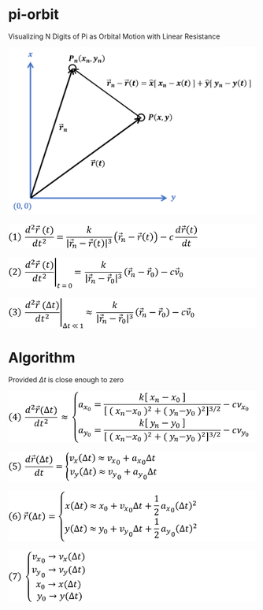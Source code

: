 # pi-orbit
Visualizing N Digits of Pi as Orbital Motion with Linear Resistance

<p align="center">
    <img src="photos/graph.png">
</p>

<p align="center">
    <img src="photos/form1.png">
</p>

<p align="center">
    <img src="photos/form2.png">
</p>

<p align="center">
    <img src="photos/form3.png">
</p>
<h1>Algorithm</h1>
<p>
    Provided <i>Δt</i> is close enough to zero
</p>
<p align="center">
    <img src="photos/form4.png">
</p>

<p align="center">
    <img src="photos/form5.png">
</p>

<p align="center">
    <img src="photos/form6.png">
</p>

<p align="center">
    <img src="photos/form7.png">
</p>
